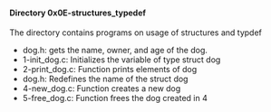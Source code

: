 #### Directory 0x0E-structures_typedef
The directory contains programs on usage of structures and typdef
* dog.h: gets the name, owner, and age of the dog.
* 1-init_dog.c: Initializes the variable of type struct dog
* 2-print_dog.c: Function prints elements of dog
* dog.h: Redefines the name of the struct dog
* 4-new_dog.c: Function creates a new dog
* 5-free_dog.c: Function frees the dog created in 4

